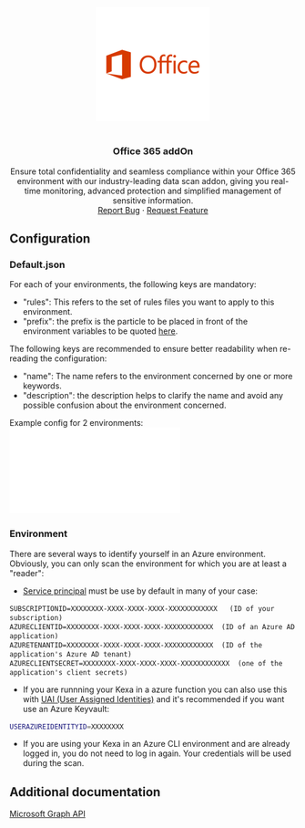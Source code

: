 <div align="center">
    <a href="https://www.kexa.io/addOn/o365">
        <img src="../../images/office-icon.png" alt="Logo" width="200">
    </a>

# <h3 align="center">Office 365 addOn</h3>

  <p align="center">
    Ensure total confidentiality and seamless compliance within your Office 365 environment with our industry-leading data scan addon, giving you real-time monitoring, advanced protection and simplified management of sensitive information.
    <br />
    <a href="https://github.com/4urcloud/Kexa/issues">Report Bug</a>
    ·
    <a href="https://github.com/4urcloud/Kexa/issues">Request Feature</a>
  </p>
</div>

## Configuration

### Default.json

For each of your environments, the following keys are mandatory:

- "rules": This refers to the set of rules files you want to apply to this environment.
- "prefix": the prefix is the particle to be placed in front of the environment variables to be quoted [here](#environment).

The following keys are recommended to ensure better readability when re-reading the configuration:

- "name": The name refers to the environment concerned by one or more keywords.
- "description": the description helps to clarify the name and avoid any possible confusion about the environment concerned.

Example config for 2 environments:
![example config for Office 365](../../config/demo/o365.default.json)

### Environment

There are several ways to identify yourself in an Azure environment. Obviously, you can only scan the environment for which you are at least a "reader":

- [Service principal](https://learn.microsoft.com/en-us/azure/active-directory/develop/howto-create-service-principal-portal) must be use by default in many of your case:

```shell
SUBSCRIPTIONID=XXXXXXXX-XXXX-XXXX-XXXX-XXXXXXXXXXXX   (ID of your subscription)
AZURECLIENTID=XXXXXXXX-XXXX-XXXX-XXXX-XXXXXXXXXXXX	(ID of an Azure AD application)
AZURETENANTID=XXXXXXXX-XXXX-XXXX-XXXX-XXXXXXXXXXXX	(ID of the application's Azure AD tenant)
AZURECLIENTSECRET=XXXXXXXX-XXXX-XXXX-XXXX-XXXXXXXXXXXX	(one of the application's client secrets)
```

- If you are runnning your Kexa in a azure function you can also use this with [UAI (User Assigned Identities)](https://learn.microsoft.com/en-us/azure/active-directory/workload-identities/workload-identity-federation-create-trust-user-assigned-managed-identity) and it's recommended if you want use an Azure Keyvault:

```bash
USERAZUREIDENTITYID=XXXXXXXX
```

- If you are using your Kexa in an Azure CLI environment and are already logged in, you do not need to log in again. Your credentials will be used during the scan.

## Additional documentation

[Microsoft Graph API](https://learn.microsoft.com/en-us/graph/api/overview?view=graph-rest-1.0)
